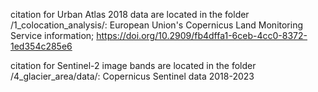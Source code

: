 citation for Urban Atlas 2018 data are located in the folder /1_colocation_analysis/: European Union's Copernicus Land Monitoring Service information; https://doi.org/10.2909/fb4dffa1-6ceb-4cc0-8372-1ed354c285e6

citation for Sentinel-2 image bands are located in the folder /4_glacier_area/data/: Copernicus Sentinel data 2018-2023

